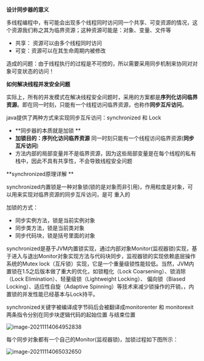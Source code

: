 **设计同步器的意义**

多线程编程中，有可能会出现多个线程同时访问同一个共享、可变资源的情况，这个资源我们称之其为临界资源；这种资源可能是：对象、变量、文件等  

* 共享： 资源可以由多个线程同时访问  
* 可变：资源可以在其生命周期内被修改  

造成的问题：由于线程执行的过程是不可控的，所以需要采用同步机制来协同对对象可变状态的访问！  

**如何解决线程并发安全问题**

实际上，所有的并发模式在解决线程安全问题时，采用的方案都是**序列化访问临界资源**。即在同一时刻，只能有一个线程访问临界资源，也称作**同步互斥访问**。  

java提供了两种方式来实现同步互斥访问：synchronized 和 Lock  

* **同步器的本质就是加锁 **   
* **加锁目的：序列化访问临界资源**  同一时刻只能有一个线程访问临界资源(**同步互斥访问**)  
* 方法内部的局部变量并不是临界资源，因为这些局部变量是在每个线程的私有栈中，因此不具有共享性，不会导致线程安全问题  

**synchronized原理详解 **

synchronized内置锁是一种对象锁(锁的是对象而非引用)，作用粒度是对象，可以用来实现对临界资源的同步互斥访问，是可
重入的  

加锁的方式：

* 同步实例方法，锁是当前实例对象
* 同步类方法，锁是当前类对象
* 同步代码块，锁是括号里面的对象  

synchronized是基于JVM内置锁实现，通过内部对象Monitor(监视器锁)实现，基于进入与退出Monitor对象实现方法与代码块同步，监视器锁的实现依赖底层操作系统的Mutex lock（互斥锁）实现，它是一个重量级锁性能较低。当然，JVM内置锁在1.5之后版本做了重大的优化，如锁粗化（Lock Coarsening）、锁消除（Lock Elimination）、轻量级锁（Lightweight Locking）、  偏向锁（Biased Locking）、适应性自旋（Adaptive Spinning）等技术来减少锁操作的开销，，内置锁的并发性能已经基本与Lock持平。  

synchronized关键字被编译成字节码后会被翻译成monitorenter 和 monitorexit 两条指令分别在同步块逻辑代码的起始位置
与结束位置  

![image-20211114064952838](C:\Users\Administrator\AppData\Roaming\Typora\typora-user-images\image-20211114064952838.png)

每个同步对象都有一个自己的Monitor(监视器锁)，加锁过程如下图所示：  

![image-20211114065032650](C:\Users\Administrator\AppData\Roaming\Typora\typora-user-images\image-20211114065032650.png)



